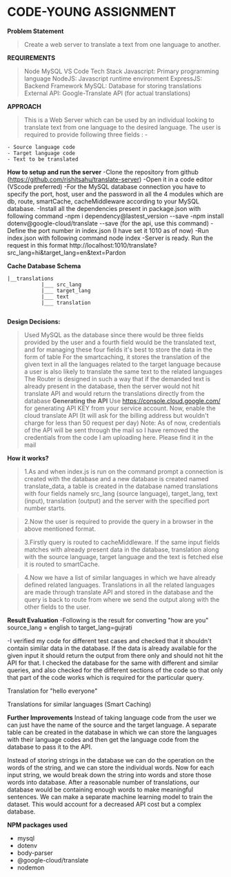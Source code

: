 # CODE-YOUNG ASSIGNMENT
**Problem Statement**
>Create a web server to translate a text from one language to another.

**REQUIREMENTS**
>Node
>MySQL
>VS Code
>Tech Stack
>Javascript: Primary programming language
>NodeJS: Javascript runtime environment
>ExpressJS: Backend Framework
>MySQL: Database for storing translations
>External API: Google-Translate API (for actual translations)

**APPROACH**
>This is a Web Server which can be used by an individual looking to translate text from one language to the desired language. The user is required to provide following three fields : -
```
- Source language code
- Target language code
- Text to be translated
```
**How to setup and run the server**
-Clone the repository from github (https://github.com/rishitsahu/translate-server)
-Open it in a code editor (VScode preferred)
-For the MySQL database connection you have to specify the port, host, user and the password in all the 4 modules which are db, route, smartCache, cacheMiddleware according to your MySQL database.
-Install all the dependencies present in package.json with following command -npm i dependency@lastest_version --save -npm install dotenv@google-cloud/translate --save (for the api, use this command)
-Define the port number in index.json (I have set it 1010 as of now)
-Run index.json with following command node index -Server is ready. Run the request in this format http://localhost:1010/translate?src_lang=hi&target_lang=en&text=Pardon

**Cache Database Schema**
 ```
 |__translations
            |___ src_lang
            |___ target_lang
            |___ text
            |___ translation


```

**Design Decisions:**

>Used MySQL as the database since there would be three fields provided by the user and a fourth field would be the translated text, and for managing these four fields it's best to store the data in the form of table
>For the smartcaching, it stores the translation of the given text in all the languages related to the target language because a user is also likely to translate the same text to the related languages
>The Router is designed in such a way that if the demanded text is already present in the database, then the server would not hit translate API and would return the translations directly from the database
**Generating the API**
>Use https://console.cloud.google.com/ for generating API KEY from your service account. Now, enable the cloud translate API (It will ask for the billing address but wouldn't charge for less than 50 request per day)
>Note: As of now, credentials of the API will be sent through the mail so I have removed the credentials from the code I am uploading here. Please find it in the mail


**How it works?**
>1.As and when index.js is run on the command prompt a connection is created with the database and a new database is created named translate_data, a table is created in the database named translations with four fields namely src_lang (source language), target_lang, text (input), translation (output) and the server with the specified port number starts.

>2.Now the user is required to provide the query in a browser in the above mentioned format.

>3.Firstly query is routed to cacheMiddleware. If the same input fields matches with already present data in the database, translation along with the source language, target language and the text is fetched else it is routed to smartCache.

>4.Now we have a list of similar languages in which we have already defined related languages. Translations in all the related languages are made through translate API and stored in the database and the query is back to route from where we send the output along with the other fields to the user.

**Result Evaluation**
-Following is the result for converting "how are you" source_lang = english to target_lang=gujrati



-I verified my code for different test cases and checked that it shouldn't contain similar data in the database. If the data is already available for the given input it should return the output from there only and should not hit the API for that. I checked the database for the same with different and similar queries, and also checked for the different sections of the code so that only that part of the code works which is required for the particular query.

Translation for "hello everyone"



Translations for similar languages (Smart Caching)



**Further Improvements**
Instead of taking language code from the user we can just have the name of the source and the target language. A separate table can be created in the database in which we can store the languages with their language codes and then get the language code from the database to pass it to the API.

Instead of storing strings in the database we can do the operation on the words of the string, and we can store the individual words. Now for each input string, we would break down the string into words and store those words into database. After a reasonable number of translations, our database would be containing enough words to make meaningful sentences. We can make a separate machine learning model to train the dataset. This would account for a decreased API cost but a complex database.

**NPM packages used**
- mysql
- dotenv
- body-parser
- @google-cloud/translate
- nodemon
